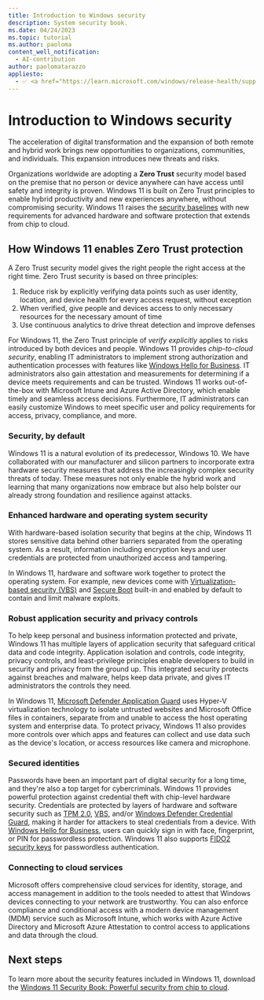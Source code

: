 ```yaml
---
title: Introduction to Windows security
description: System security book.
ms.date: 04/24/2023
ms.topic: tutorial
ms.author: paoloma
content_well_notification: 
  - AI-contribution
author: paolomatarazzo
appliesto:
  - ✅ <a href="https://learn.microsoft.com/windows/release-health/supported-versions-windows-client" target="_blank">Windows 11</a>
---
```


# Introduction to Windows security

The acceleration of digital transformation and the expansion of both remote and hybrid work brings new opportunities to organizations, communities, and individuals. This expansion introduces new threats and risks.

Organizations worldwide are adopting a **Zero Trust** security model based on the premise that no person or device anywhere can have access until safety and integrity is proven. Windows 11 is built on Zero Trust principles to enable hybrid productivity and new experiences anywhere, without compromising security. Windows 11 raises the [security baselines](../operating-system-security/device-management/windows-security-configuration-framework/windows-security-baselines.md) with new requirements for advanced hardware and software protection that extends from chip to cloud.

## How Windows 11 enables Zero Trust protection

A Zero Trust security model gives the right people the right access at the right time. Zero Trust security is based on three principles:

1. Reduce risk by explicitly verifying data points such as user identity, location, and device health for every access request, without exception
1. When verified, give people and devices access to only necessary resources for the necessary amount of time
1. Use continuous analytics to drive threat detection and improve defenses

For Windows 11, the Zero Trust principle of *verify explicitly* applies to risks introduced by both devices and people. Windows 11 provides *chip-to-cloud security*, enabling IT administrators to implement strong authorization and authentication processes with features like [Windows Hello for Business](../identity-protection/hello-for-business/hello-overview.md). IT administrators also gain attestation and measurements for determining if a device meets requirements and can be trusted. Windows 11 works out-of-the-box with Microsoft Intune and Azure Active Directory, which enable timely and seamless access decisions. Furthermore, IT administrators can easily customize Windows to meet specific user and policy requirements for access, privacy, compliance, and more.

### Security, by default

Windows 11 is a natural evolution of its predecessor, Windows 10. We have collaborated with our manufacturer and silicon partners to incorporate extra hardware security measures that address the increasingly complex security threats of today. These measures not only enable the hybrid work and learning that many organizations now embrace but also help bolster our already strong foundation and resilience against attacks.

### Enhanced hardware and operating system security

With hardware-based isolation security that begins at the chip, Windows 11 stores sensitive data behind other barriers separated from the operating system. As a result, information including encryption keys and user credentials are protected from unauthorized access and tampering.

In Windows 11, hardware and software work together to protect the operating system. For example, new devices come with [Virtualization-based security (VBS)](/windows-hardware/design/device-experiences/oem-vbs) and [Secure Boot](../operating-system-security/system-security/trusted-boot.md) built-in and enabled by default to contain and limit malware exploits.

### Robust application security and privacy controls

To help keep personal and business information protected and private, Windows 11 has multiple layers of application security that safeguard critical data and code integrity. Application isolation and controls, code integrity, privacy controls, and least-privilege principles enable developers to build in security and privacy from the ground up. This integrated security protects against breaches and malware, helps keep data private, and gives IT administrators the controls they need.

In Windows 11, [Microsoft Defender Application Guard](/windows-hardware/design/device-experiences/oem-app-guard) uses Hyper-V virtualization technology to isolate untrusted websites and Microsoft Office files in containers, separate from and unable to access the host operating system and enterprise data. To protect privacy, Windows 11 also provides more controls over which apps and features can collect and use data such as the device's location, or access resources like camera and microphone.

### Secured identities

Passwords have been an important part of digital security for a long time, and they're also a top target for cybercriminals. Windows 11 provides powerful protection against credential theft with chip-level hardware security. Credentials are protected by layers of hardware and software security such as [TPM 2.0](../information-protection/tpm/trusted-platform-module-overview.md), [VBS](/windows-hardware/design/device-experiences/oem-vbs), and/or [Windows Defender Credential Guard](../identity-protection/credential-guard/credential-guard.md), making it harder for attackers to steal credentials from a device. With [Windows Hello for Business](../identity-protection/hello-for-business/hello-overview.md), users can quickly sign in with face, fingerprint, or PIN for passwordless protection. Windows 11 also supports [FIDO2 security keys](/azure/active-directory/authentication/howto-authentication-passwordless-security-key) for passwordless authentication.

### Connecting to cloud services

Microsoft offers comprehensive cloud services for identity, storage, and access management in addition to the tools needed to attest that Windows devices connecting to your network are trustworthy. You can also enforce compliance and conditional access with a modern device management (MDM) service such as Microsoft Intune, which works with Azure Active Directory and Microsoft Azure Attestation to control access to applications and data through the cloud.

## Next steps

To learn more about the security features included in Windows 11, download the [Windows 11 Security Book: Powerful security from chip to cloud](https://aka.ms/Windows11SecurityBook).
